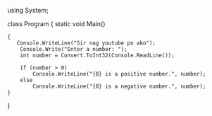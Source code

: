using System;

class Program
{
    static void Main()
       
    {
       Console.WriteLine("Sir nag youtube po ako");
        Console.Write("Enter a number: ");
        int number = Convert.ToInt32(Console.ReadLine());

        if (number > 0)
            Console.WriteLine("{0} is a positive number.", number);
        else
            Console.WriteLine("{0} is a negative number.", number);
    }
    
}
